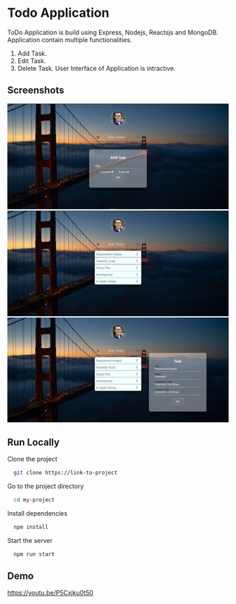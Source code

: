 # Todo Application
ToDo Application is build using Express, Nodejs, Reactsjs and MongoDB.
Application contain multiple functionalities.
1. Add Task.
2. Edit Task.
3. Delete Task.
User Interface of Application is intractive.
## Screenshots

![App Screenshot](screenShots/AddTask.JPG)
![App Screenshot](screenShots/TasksPage.JPG)
![App Screenshot](screenShots/EditAndViewTask.JPG)
## Run Locally

Clone the project

```bash
  git clone https://link-to-project
```

Go to the project directory

```bash
  cd my-project
```

Install dependencies

```bash
  npm install
```

Start the server

```bash
  npm run start
```
## Demo
https://youtu.be/P5Cxjku0t50
